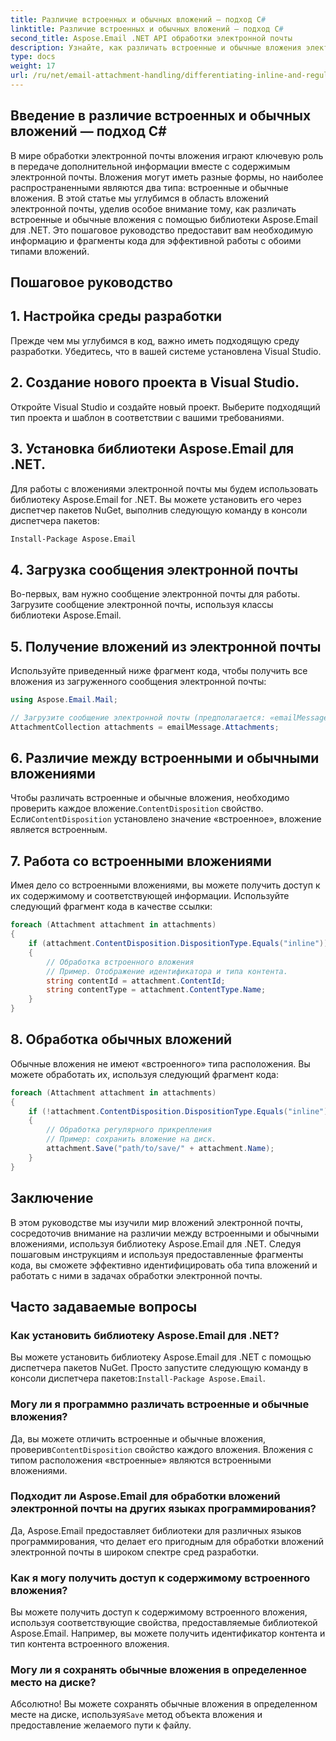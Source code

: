 ```yaml
---
title: Различие встроенных и обычных вложений — подход C#
linktitle: Различие встроенных и обычных вложений — подход C#
second_title: Aspose.Email .NET API обработки электронной почты
description: Узнайте, как различать встроенные и обычные вложения электронной почты с помощью Aspose.Email для .NET. Подробное руководство с примерами кода.
type: docs
weight: 17
url: /ru/net/email-attachment-handling/differentiating-inline-and-regular-attachments-csharp-approach/
---
```


## Введение в различие встроенных и обычных вложений — подход C#

В мире обработки электронной почты вложения играют ключевую роль в передаче дополнительной информации вместе с содержимым электронной почты. Вложения могут иметь разные формы, но наиболее распространенными являются два типа: встроенные и обычные вложения. В этой статье мы углубимся в область вложений электронной почты, уделив особое внимание тому, как различать встроенные и обычные вложения с помощью библиотеки Aspose.Email для .NET. Это пошаговое руководство предоставит вам необходимую информацию и фрагменты кода для эффективной работы с обоими типами вложений.

## Пошаговое руководство

## 1. Настройка среды разработки

Прежде чем мы углубимся в код, важно иметь подходящую среду разработки. Убедитесь, что в вашей системе установлена Visual Studio.

## 2. Создание нового проекта в Visual Studio.

Откройте Visual Studio и создайте новый проект. Выберите подходящий тип проекта и шаблон в соответствии с вашими требованиями.

## 3. Установка библиотеки Aspose.Email для .NET.

Для работы с вложениями электронной почты мы будем использовать библиотеку Aspose.Email for .NET. Вы можете установить его через диспетчер пакетов NuGet, выполнив следующую команду в консоли диспетчера пакетов:

```bash
Install-Package Aspose.Email
```

## 4. Загрузка сообщения электронной почты

Во-первых, вам нужно сообщение электронной почты для работы. Загрузите сообщение электронной почты, используя классы библиотеки Aspose.Email.

## 5. Получение вложений из электронной почты

Используйте приведенный ниже фрагмент кода, чтобы получить все вложения из загруженного сообщения электронной почты:

```csharp
using Aspose.Email.Mail;

// Загрузите сообщение электронной почты (предполагается: «emailMessage»)
AttachmentCollection attachments = emailMessage.Attachments;
```

## 6. Различие между встроенными и обычными вложениями

Чтобы различать встроенные и обычные вложения, необходимо проверить каждое вложение.`ContentDisposition` свойство. Если`ContentDisposition` установлено значение «встроенное», вложение является встроенным.

## 7. Работа со встроенными вложениями

Имея дело со встроенными вложениями, вы можете получить доступ к их содержимому и соответствующей информации. Используйте следующий фрагмент кода в качестве ссылки:

```csharp
foreach (Attachment attachment in attachments)
{
    if (attachment.ContentDisposition.DispositionType.Equals("inline"))
    {
        // Обработка встроенного вложения
        // Пример. Отображение идентификатора и типа контента.
        string contentId = attachment.ContentId;
        string contentType = attachment.ContentType.Name;
    }
}
```

## 8. Обработка обычных вложений

Обычные вложения не имеют «встроенного» типа расположения. Вы можете обработать их, используя следующий фрагмент кода:

```csharp
foreach (Attachment attachment in attachments)
{
    if (!attachment.ContentDisposition.DispositionType.Equals("inline"))
    {
        // Обработка регулярного прикрепления
        // Пример: сохранить вложение на диск.
        attachment.Save("path/to/save/" + attachment.Name);
    }
}
```

## Заключение

В этом руководстве мы изучили мир вложений электронной почты, сосредоточив внимание на различии между встроенными и обычными вложениями, используя библиотеку Aspose.Email для .NET. Следуя пошаговым инструкциям и используя предоставленные фрагменты кода, вы сможете эффективно идентифицировать оба типа вложений и работать с ними в задачах обработки электронной почты.

## Часто задаваемые вопросы

### Как установить библиотеку Aspose.Email для .NET?

 Вы можете установить библиотеку Aspose.Email для .NET с помощью диспетчера пакетов NuGet. Просто запустите следующую команду в консоли диспетчера пакетов:`Install-Package Aspose.Email`.

### Могу ли я программно различать встроенные и обычные вложения?

 Да, вы можете отличить встроенные и обычные вложения, проверив`ContentDisposition` свойство каждого вложения. Вложения с типом расположения «встроенные» являются встроенными вложениями.

### Подходит ли Aspose.Email для обработки вложений электронной почты на других языках программирования?

Да, Aspose.Email предоставляет библиотеки для различных языков программирования, что делает его пригодным для обработки вложений электронной почты в широком спектре сред разработки.

### Как я могу получить доступ к содержимому встроенного вложения?

Вы можете получить доступ к содержимому встроенного вложения, используя соответствующие свойства, предоставляемые библиотекой Aspose.Email. Например, вы можете получить идентификатор контента и тип контента встроенного вложения.

### Могу ли я сохранять обычные вложения в определенное место на диске?

 Абсолютно! Вы можете сохранять обычные вложения в определенном месте на диске, используя`Save` метод объекта вложения и предоставление желаемого пути к файлу.